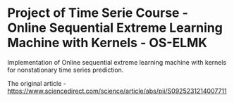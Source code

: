 # Project of Time Serie Course - Online Sequential Extreme Learning Machine with Kernels - OS-ELMK

Implementation of Online sequential extreme learning machine with kernels for nonstationary time series prediction.

The original article - https://www.sciencedirect.com/science/article/abs/pii/S0925231214007711
